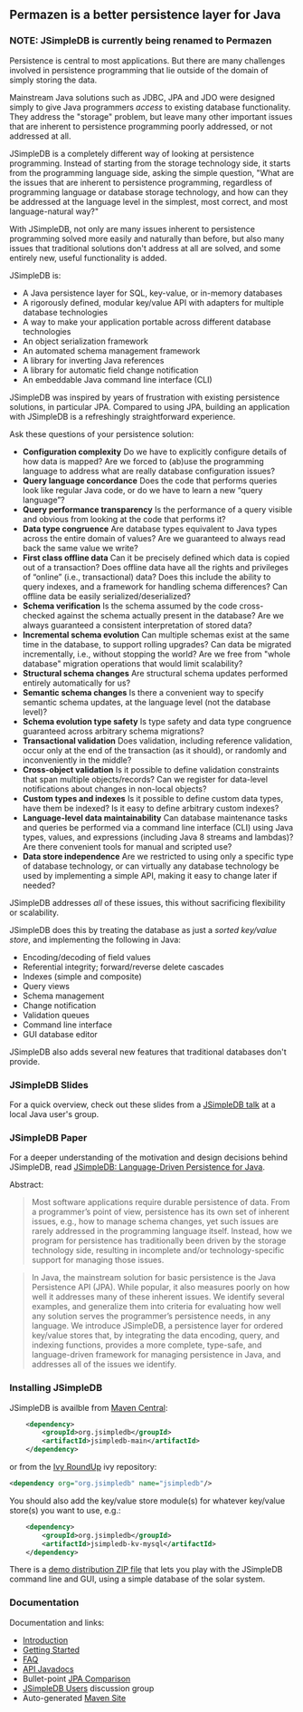 ## Permazen is a better persistence layer for Java

### NOTE: JSimpleDB is currently being renamed to **Permazen**

Persistence is central to most applications. But there are many challenges involved in persistence programming that lie outside of the domain of simply storing the data.

Mainstream Java solutions such as JDBC, JPA and JDO were designed simply to give Java programmers _access_ to existing database functionality. They address the "storage" problem, but leave many other important issues that are inherent to persistence programming poorly addressed, or not addressed at all.

JSimpleDB is a completely different way of looking at persistence programming. Instead of starting from the storage technology side, it starts from the programming language side, asking the simple question, "What are the issues that are inherent to persistence programming, regardless of programming language or database storage technology, and how can they be addressed at the language level in the simplest, most correct, and most language-natural way?"

With JSimpleDB, not only are many issues inherent to persistence programming solved more easily and naturally than before, but also many issues that traditional solutions don't address at all are solved, and some entirely new, useful functionality is added.

JSimpleDB is:

  * A Java persistence layer for SQL, key-value, or in-memory databases
  * A rigorously defined, modular key/value API with adapters for multiple database technologies
  * A way to make your application portable across different database technologies
  * An object serialization framework
  * An automated schema management framework
  * A library for inverting Java references
  * A library for automatic field change notification
  * An embeddable Java command line interface (CLI)

JSimpleDB was inspired by years of frustration with existing persistence solutions, in particular JPA. Compared to using JPA, building an application with JSimpleDB is a refreshingly straightforward experience.

Ask these questions of your persistence solution:

  * **Configuration complexity** Do we have to explicitly configure details of how data is mapped? Are we forced to (ab)use the programming language to address what are really database configuration issues?
  * **Query language concordance** Does the code that performs queries look like regular Java code, or do we have to learn a new “query language”?
  * **Query performance transparency** Is the performance of a query visible and obvious from looking at the code that performs it?
  * **Data type congruence** Are database types equivalent to Java types across the entire domain of values? Are we guaranteed to always read back the same value we write?
  * **First class offline data** Can it be precisely defined which data is copied out of a transaction? Does offline data have all the rights and privileges of “online” (i.e., transactional) data? Does this include the ability to query indexes, and a framework for handling schema differences? Can offline data be easily serialized/deserialized?
  * **Schema verification** Is the schema assumed by the code cross-checked against the schema actually present in the database? Are we always guaranteed a consistent interpretation of stored data?
  * **Incremental schema evolution** Can multiple schemas exist at the same time in the database, to support rolling upgrades? Can data be migrated incrementally, i.e., without stopping the world? Are we free from "whole database" migration operations that would limit scalability?
  * **Structural schema changes** Are structural schema updates performed entirely automatically for us?
  * **Semantic schema changes** Is there a convenient way to specify semantic schema updates, at the language level (not the database level)?
  * **Schema evolution type safety** Is type safety and data type congruence guaranteed across arbitrary schema migrations?
  * **Transactional validation** Does validation, including reference validation, occur only at the end of the transaction (as it should), or randomly and inconveniently in the middle?
  * **Cross-object validation** Is it possible to define validation constraints that span multiple objects/records? Can we register for data-level notifications about changes in non-local objects?
  * **Custom types and indexes** Is it possible to define custom data types, have them be indexed? Is it easy to define arbitrary custom indexes?
  * **Language-level data maintainability** Can database maintenance tasks and queries be performed via a command line interface (CLI) using Java types, values, and expressions (including Java 8 streams and lambdas)? Are there convenient tools for manual and scripted use?
  * **Data store independence** Are we restricted to using only a specific type of database technology, or can virtually any database technology be used by implementing a simple API, making it easy to change later if needed?

JSimpleDB addresses *all* of these issues, this without sacrificing flexibility or scalability.

JSimpleDB does this by treating the database as just a _sorted key/value store_, and implementing the following in Java:

  * Encoding/decoding of field values
  * Referential integrity; forward/reverse delete cascades
  * Indexes (simple and composite)
  * Query views
  * Schema management
  * Change notification
  * Validation queues
  * Command line interface
  * GUI database editor

JSimpleDB also adds several new features that traditional databases don't provide.

### JSimpleDB Slides

For a quick overview, check out these slides from a [JSimpleDB talk](https://s3.amazonaws.com/archie-public/jsimpledb/JSimpleDB-BJUG-Slides2016-05-05.pdf) at a local Java user's group.

### JSimpleDB Paper

For a deeper understanding of the motivation and design decisions behind JSimpleDB, read [JSimpleDB: Language-Driven Persistence for Java](https://cdn.rawgit.com/archiecobbs/jsimpledb/master/jsimpledb-language-driven.pdf).

Abstract:

> Most software applications require durable persistence of data. From a programmer’s point of view, persistence has its own set of inherent issues, e.g., how to manage schema changes, yet such issues are rarely addressed in the programming language itself. Instead, how we program for persistence has traditionally been driven by the storage technology side, resulting in incomplete and/or technology-specific support for managing those issues.

> In Java, the mainstream solution for basic persistence is the Java Persistence API (JPA). While popular, it also measures poorly on how well it addresses many of these inherent issues. We identify several examples, and generalize them into criteria for evaluating how well any solution serves the programmer’s persistence needs, in any language. We introduce JSimpleDB, a persistence layer for ordered key/value stores that, by integrating the data encoding, query, and indexing functions, provides a more complete, type-safe, and language-driven framework for managing persistence in Java, and addresses all of the issues we identify.

### Installing JSimpleDB

JSimpleDB is availble from [Maven Central](http://search.maven.org/#search|ga|1|g%3Aorg.jsimpledb):

```xml
    <dependency>
        <groupId>org.jsimpledb</groupId>
        <artifactId>jsimpledb-main</artifactId>
    </dependency>
```

or from the [Ivy RoundUp](https://github.com/archiecobbs/ivyroundup/) ivy repository:

```xml
<dependency org="org.jsimpledb" name="jsimpledb"/>
```

You should also add the key/value store module(s) for whatever key/value store(s) you want to use, e.g.:

```xml
    <dependency>
        <groupId>org.jsimpledb</groupId>
        <artifactId>jsimpledb-kv-mysql</artifactId>
    </dependency>
```

There is a [demo distribution ZIP file](http://search.maven.org/#search|ga|1|jsimpledb-demo) that lets you play with the JSimpleDB command line and GUI, using a simple database of the solar system.

### Documentation

Documentation and links:

  * [Introduction](https://github.com/archiecobbs/jsimpledb/wiki/Introduction)
  * [Getting Started](https://github.com/archiecobbs/jsimpledb/wiki/GettingStarted)
  * [FAQ](https://github.com/archiecobbs/jsimpledb/wiki/FAQ)
  * [API Javadocs](http://archiecobbs.github.io/jsimpledb/site/apidocs/index.html?org/jsimpledb/JSimpleDB.html)
  * Bullet-point [JPA Comparison](https://github.com/archiecobbs/jsimpledb/wiki/JPA_Comparison)
  * [JSimpleDB Users](https://groups.google.com/forum/#!forum/jsimpledb-users) discussion group
  * Auto-generated [Maven Site](http://archiecobbs.github.io/jsimpledb/site/)

